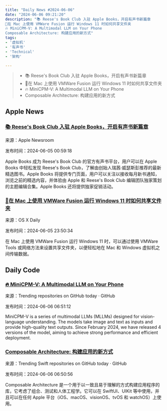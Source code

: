 ```yaml
---
title: "Daily News #2024-06-06"
date: "2024-06-06 09:21:20"
description: "📚 Reese's Book Club 入驻 Apple Books，开启有声书新篇章
🌟在 Mac 上使用 VMWare Fusion 运行 Windows 11 时如何共享文件夹
🔥 MiniCPM-V: A Multimodal LLM on Your Phone
Composable Architecture: 构建应用的新方式"
tags: 
- '虚拟机'
- '有声书'
- 'Technical'
- '架构'

---
```


> - 📚 Reese's Book Club 入驻 Apple Books，开启有声书新篇章
> - 🌟在 Mac 上使用 VMWare Fusion 运行 Windows 11 时如何共享文件夹
> - 🔥 MiniCPM-V: A Multimodal LLM on Your Phone
> - Composable Architecture: 构建应用的新方式

## Apple News

### [📚 Reese's Book Club 入驻 Apple Books，开启有声书新篇章](https://www.apple.com/newsroom/2024/06/apple-books-becomes-official-audiobook-home-for-reeses-book-club/)

来源：Apple Newsroom

发布时间：2024-06-05 00:59:18

Apple Books 成为 Reese's Book Club 的官方有声书平台，用户可以在 Apple Books 中轻松发现 Reese's Book Club，了解由创始人瑞茜·威瑟斯彭推荐的最新精选图书。Apple Books 将提供专门页面，用户可以关注以接收每月新书通知，浏览之前的精选内容，并体验由 Apple 和 Reese's Book Club 编辑团队独家策划的主题编辑合集。Apple Books 还将提供独家促销活动。

### [🌟在 Mac 上使用 VMWare Fusion 运行 Windows 11 时如何共享文件夹](https://osxdaily.com/2024/06/05/how-share-folder-windows-mac-vmware-fusion/)

来源：OS X Daily

发布时间：2024-06-05 23:50:34

在 Mac 上使用 VMWare Fusion 运行 Windows 11 时，可以通过使用 VMWare Tools 或网络方法来设置共享文件夹，以便轻松地在 Mac 和 Windows 虚拟机之间传输数据。

## Daily Code

### [🔥 MiniCPM-V: A Multimodal LLM on Your Phone](https://github.com/OpenBMB/MiniCPM-V)

来源：Trending repositories on GitHub today · GitHub

发布时间：2024-06-06 06:51:12

MiniCPM-V is a series of multimodal LLMs (MLLMs) designed for vision-language understanding. The models take image and text as inputs and provide high-quality text outputs. Since February 2024, we have released 4 versions of the model, aiming to achieve strong performance and efficient deployment.

### [Composable Architecture: 构建应用的新方式](https://github.com/pointfreeco/swift-composable-architecture)

来源：Trending Swift repositories on GitHub today · GitHub

发布时间：2024-06-06 06:50:56

Composable Architecture 是一个用于以一致且易于理解的方式构建应用程序的库，它考虑了组合、测试和人体工程学。它可以在 SwiftUI、UIKit 等中使用，并且可以在任何 Apple 平台（iOS、macOS、visionOS、tvOS 和 watchOS）上使用。
